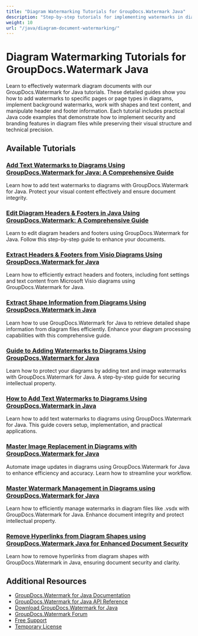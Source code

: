 ```yaml
---
title: "Diagram Watermarking Tutorials for GroupDocs.Watermark Java"
description: "Step-by-step tutorials for implementing watermarks in diagram files, including Visio documents, using GroupDocs.Watermark for Java."
weight: 10
url: "/java/diagram-document-watermarking/"
---
```


# Diagram Watermarking Tutorials for GroupDocs.Watermark Java

Learn to effectively watermark diagram documents with our GroupDocs.Watermark for Java tutorials. These detailed guides show you how to add watermarks to specific pages or page types in diagrams, implement background watermarks, work with shapes and text content, and manipulate header and footer information. Each tutorial includes practical Java code examples that demonstrate how to implement security and branding features in diagram files while preserving their visual structure and technical precision.

## Available Tutorials

### [Add Text Watermarks to Diagrams Using GroupDocs.Watermark for Java&#58; A Comprehensive Guide](./groupdocs-watermark-java-add-text-watermarks-diagrams/)
Learn how to add text watermarks to diagrams with GroupDocs.Watermark for Java. Protect your visual content effectively and ensure document integrity.

### [Edit Diagram Headers & Footers in Java Using GroupDocs.Watermark&#58; A Comprehensive Guide](./edit-diagram-headers-footers-groupdocs-watermark-java/)
Learn to edit diagram headers and footers using GroupDocs.Watermark for Java. Follow this step-by-step guide to enhance your documents.

### [Extract Headers & Footers from Visio Diagrams Using GroupDocs.Watermark for Java](./extract-visio-diagram-headers-footers-groupdocs-watermark-java/)
Learn how to efficiently extract headers and footers, including font settings and text content from Microsoft Visio diagrams using GroupDocs.Watermark for Java.

### [Extract Shape Information from Diagrams Using GroupDocs.Watermark in Java](./retrieve-shape-info-groupdocs-watermark-java/)
Learn how to use GroupDocs.Watermark for Java to retrieve detailed shape information from diagram files efficiently. Enhance your diagram processing capabilities with this comprehensive guide.

### [Guide to Adding Watermarks to Diagrams Using GroupDocs.Watermark for Java](./add-watermarks-groupdocs-diagrams-java/)
Learn how to protect your diagrams by adding text and image watermarks with GroupDocs.Watermark for Java. A step-by-step guide for securing intellectual property.

### [How to Add Text Watermarks to Diagrams Using GroupDocs.Watermark in Java](./add-text-watermarks-diagrams-groupdocs-watermark-java/)
Learn how to add text watermarks to diagrams using GroupDocs.Watermark for Java. This guide covers setup, implementation, and practical applications.

### [Master Image Replacement in Diagrams with GroupDocs.Watermark for Java](./automate-image-replacement-groupdocs-watermark-java/)
Automate image updates in diagrams using GroupDocs.Watermark for Java to enhance efficiency and accuracy. Learn how to streamline your workflow.

### [Master Watermark Management in Diagrams using GroupDocs.Watermark for Java](./manage-watermarks-groupdocs-java-diagrams/)
Learn how to efficiently manage watermarks in diagram files like .vsdx with GroupDocs.Watermark for Java. Enhance document integrity and protect intellectual property.

### [Remove Hyperlinks from Diagram Shapes using GroupDocs.Watermark Java for Enhanced Document Security](./remove-hyperlinks-diagram-shapes-groupdocs-watermark-java/)
Learn how to remove hyperlinks from diagram shapes with GroupDocs.Watermark in Java, ensuring document security and clarity.

## Additional Resources

- [GroupDocs.Watermark for Java Documentation](https://docs.groupdocs.com/watermark/java/)
- [GroupDocs.Watermark for Java API Reference](https://reference.groupdocs.com/watermark/java/)
- [Download GroupDocs.Watermark for Java](https://releases.groupdocs.com/watermark/java/)
- [GroupDocs.Watermark Forum](https://forum.groupdocs.com/c/watermark)
- [Free Support](https://forum.groupdocs.com/)
- [Temporary License](https://purchase.groupdocs.com/temporary-license/)
